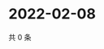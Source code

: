 # 2022-02-08

共 0 条

<!-- BEGIN WEIBO -->
<!-- 最后更新时间 Tue Feb 08 2022 11:11:27 GMT+0800 (China Standard Time) -->

<!-- END WEIBO -->
